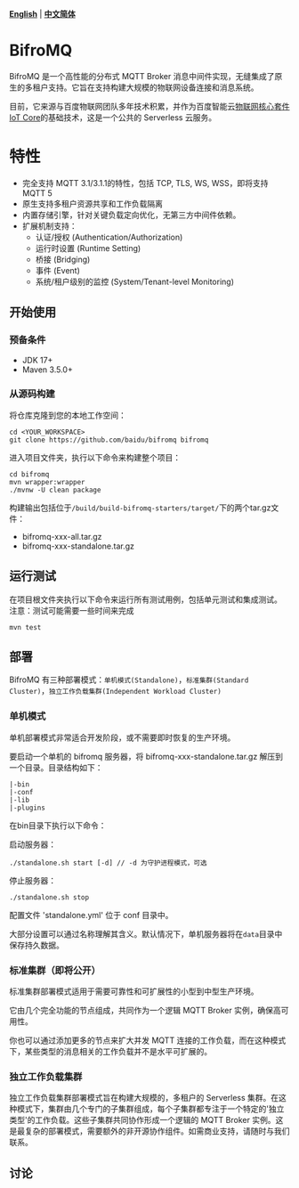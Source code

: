 [**English**](./README.md) | [**中文简体**](./README.zh_Hans.md)

# BifroMQ

BifroMQ 是一个高性能的分布式 MQTT Broker 消息中间件实现，无缝集成了原生的多租户支持。它旨在支持构建大规模的物联网设备连接和消息系统。

目前，它来源与百度物联网团队多年技术积累，并作为百度智能云[物联网核心套件 IoT Core](https://cloud.baidu.com/product/iot.html)的基础技术，这是一个公共的 Serverless 云服务。

# 特性

* 完全支持 MQTT 3.1/3.1.1的特性，包括 TCP, TLS, WS, WSS，即将支持 MQTT 5
* 原生支持多租户资源共享和工作负载隔离
* 内置存储引擎，针对关键负载定向优化，无第三方中间件依赖。
* 扩展机制支持：
    * 认证/授权 (Authentication/Authorization)
    * 运行时设置 (Runtime Setting)
    * 桥接 (Bridging)
    * 事件 (Event)
    * 系统/租户级别的监控 (System/Tenant-level Monitoring)

## 开始使用

### 预备条件

* JDK 17+
* Maven 3.5.0+

### 从源码构建

将仓库克隆到您的本地工作空间：

```
cd <YOUR_WORKSPACE>
git clone https://github.com/baidu/bifromq bifromq
```

进入项目文件夹，执行以下命令来构建整个项目：

```
cd bifromq
mvn wrapper:wrapper
./mvnw -U clean package
```

构建输出包括位于`/build/build-bifromq-starters/target/`下的两个tar.gz文件：

* bifromq-xxx-all.tar.gz
* bifromq-xxx-standalone.tar.gz

## 运行测试

在项目根文件夹执行以下命令来运行所有测试用例，包括单元测试和集成测试。
注意：测试可能需要一些时间来完成

```
mvn test
```

## 部署

BifroMQ 有三种部署模式：`单机模式(Standalone)`，`标准集群(Standard Cluster)`，`独立工作负载集群(Independent Workload Cluster)`

### 单机模式

单机部署模式非常适合开发阶段，或不需要即时恢复的生产环境。

要启动一个单机的 bifromq 服务器，将 bifromq-xxx-standalone.tar.gz 解压到一个目录。目录结构如下：

```
|-bin
|-conf
|-lib
|-plugins
```

在bin目录下执行以下命令：

启动服务器：

```
./standalone.sh start [-d] // -d 为守护进程模式，可选
```

停止服务器：

```
./standalone.sh stop
```

配置文件 'standalone.yml' 位于 conf 目录中。

大部分设置可以通过名称理解其含义。默认情况下，单机服务器将在`data`目录中保存持久数据。

### 标准集群（即将公开）

标准集群部署模式适用于需要可靠性和可扩展性的小型到中型生产环境。

它由几个完全功能的节点组成，共同作为一个逻辑 MQTT Broker 实例，确保高可用性。 

你也可以通过添加更多的节点来扩大并发 MQTT 连接的工作负载，而在这种模式下，某些类型的消息相关的工作负载并不是水平可扩展的。

### 独立工作负载集群

独立工作负载集群部署模式旨在构建大规模的，多租户的 Serverless 集群。在这种模式下，集群由几个专门的子集群组成，每个子集群都专注于一个特定的'独立类型'的工作负载。这些子集群共同协作形成一个逻辑的 MQTT Broker 实例。这是最复杂的部署模式，需要额外的非开源协作组件。如需商业支持，请随时与我们联系。

## 讨论